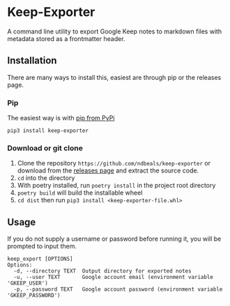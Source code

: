 # Keep-Exporter
A command line utility to export Google Keep notes to markdown files with metadata stored as a frontmatter header. 

## Installation
There are many ways to install this, easiest are through pip or the releases page.

### Pip
The easiest way is with [pip from PyPi](https://pypi.org/project/keep-exporter/)
```
pip3 install keep-exporter
```

### Download or git clone
 1. Clone the repository `https://github.com/ndbeals/keep-exporter` or download from the [releases page](https://github.com/ndbeals/keep-exporter/releases) and extract the source code.
 2. `cd` into the directory
 3. With poetry installed, run `poetry install` in the project root directory
 4. `poetry build` will build the installable wheel
 5. `cd dist` then run `pip3 install <keep-exporter-file.whl>`


## Usage
If you do not supply a username or password before running it, you will be prompted to input them.
```
keep_export [OPTIONS]
Options:
  -d, --directory TEXT  Output directory for exported notes
  -u, --user TEXT       Google account email (environment variable 'GKEEP_USER')
  -p, --password TEXT   Google account password (environment variable 'GKEEP_PASSWORD')
```
